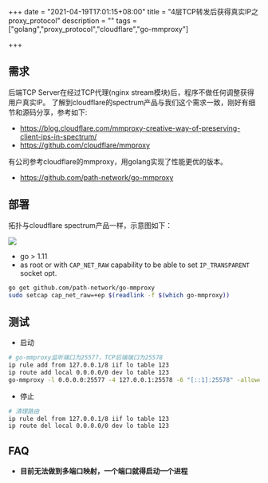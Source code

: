 +++
date = "2021-04-19T17:01:15+08:00"
title = "4层TCP转发后获得真实IP之proxy_protocol"
description = ""
tags = ["golang","proxy_protocol","cloudflare","go-mmproxy"]

+++

## 需求

后端TCP Server在经过TCP代理(nginx stream模块)后，程序不做任何调整获得用户真实IP。
了解到cloudflare的spectrum产品与我们这个需求一致，刚好有细节和源码分享，参考如下:

- https://blog.cloudflare.com/mmproxy-creative-way-of-preserving-client-ips-in-spectrum/
- https://github.com/cloudflare/mmproxy

有公司参考cloudflare的mmproxy，用golang实现了性能更优的版本。

- https://github.com/path-network/go-mmproxy

## 部署

拓扑与cloudflare spectrum产品一样，示意图如下：

![](https://blog.cloudflare.com/content/images/2018/04/Screen-Shot-2018-04-15-at-12.26.28-PM-1.png)

- go > 1.11
- as root or with `CAP_NET_RAW` capability to be able to set `IP_TRANSPARENT` socket opt.

```sh
go get github.com/path-network/go-mmproxy
sudo setcap cap_net_raw=+ep $(readlink -f $(which go-mmproxy))
```

## 测试

- 启动

```sh
# go-mmproxy监听端口为25577，TCP后端端口为25578
ip rule add from 127.0.0.1/8 iif lo table 123
ip route add local 0.0.0.0/0 dev lo table 123
go-mmproxy -l 0.0.0.0:25577 -4 127.0.0.1:25578 -6 "[::1]:25578" -allowed-subnets ./path-prefixes.txt
```

- 停止

```sh
# 清理路由
ip rule del from 127.0.0.1/8 iif lo table 123
ip route del local 0.0.0.0/0 dev lo table 123
```

## FAQ

- **目前无法做到多端口映射，一个端口就得启动一个进程**

